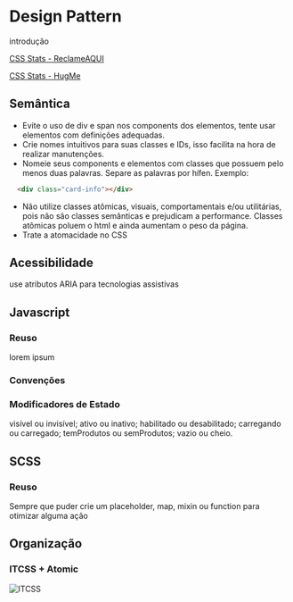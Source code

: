 # Design Pattern

introdução

[CSS Stats - ReclameAQUI](http://cssstats.com/stats?url=http%3A%2F%2Freclameaqui.com.br)

[CSS Stats - HugMe](http://cssstats.com/stats?url=http%3A%2F%2Fapp.hugme.com.br&ua=Browser%20Default)



## Semântica
* Evite o uso de div e span nos components dos elementos, tente usar elementos com definições adequadas.
* Crie nomes intuitivos para suas classes e IDs, isso facilita na hora de realizar manutenções.  
* Nomeie seus components e elementos com classes que possuem pelo menos duas palavras. Separe as palavras por hífen. 
  Exemplo:
  
```html
  <div class="card-info"></div>
```
  
* Não utilize classes atômicas, visuais, comportamentais e/ou utilitárias, pois não são classes semânticas e prejudicam a performance. Classes atômicas poluem o html e ainda aumentam o peso da página.
* Trate a atomacidade no CSS

## Acessibilidade
use atributos ARIA para tecnologias assistivas

## Javascript

### Reuso
lorem ipsum

### Convenções

### Modificadores de Estado

visível ou invisível;
ativo ou inativo;
habilitado ou desabilitado;
carregando ou carregado;
temProdutos ou semProdutos;
vazio ou cheio.

## SCSS
### Reuso
Sempre que puder crie um placeholder, map, mixin ou function para otimizar alguma ação

## Organização
### ITCSS + Atomic

![ITCSS](https://www.xfivecdn.com/xfive/wp-content/uploads/2016/02/10152838/itcss-layers1.svg)

